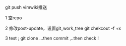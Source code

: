 git  push vimwiki推送

1 空repo

2 修改post-update，设置git_work_tree git chekcout -f +x

3 test ; git clone ...then commit ,..then check !

